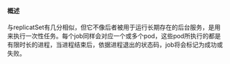 #### 概述
与replicatSet有几分相似，但它不像后者被用于运行长期存在的后台服务，是用来执行一次性任务。每个job同样会对应一个或多个pod，这些pod所执行的都是有限时长的进程，当进程结束后，依据进程退出的状态码，job将会标记为成功或失败。

